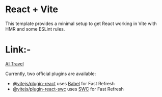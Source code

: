# React + Vite

This template provides a minimal setup to get React working in Vite with HMR and some ESLint rules.
 # Link:-
[AI Travel](https://ai-trip-planner-app-mocha.vercel.app/)

Currently, two official plugins are available:

- [@vitejs/plugin-react](https://github.com/vitejs/vite-plugin-react/blob/main/packages/plugin-react/README.md) uses [Babel](https://babeljs.io/) for Fast Refresh
- [@vitejs/plugin-react-swc](https://github.com/vitejs/vite-plugin-react-swc) uses [SWC](https://swc.rs/) for Fast Refresh
